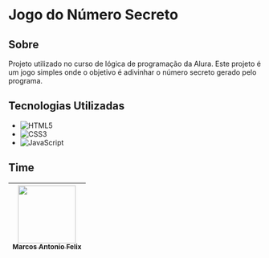 # Jogo do Número Secreto

## Sobre
Projeto utilizado no curso de lógica de programação da Alura. Este projeto é um jogo simples onde o objetivo é adivinhar o número secreto gerado pelo programa.

## Tecnologias Utilizadas
- ![HTML5](https://img.shields.io/badge/-HTML5-E34F26?style=flat&logo=html5&logoColor=white) 
- ![CSS3](https://img.shields.io/badge/-CSS3-1572B6?style=flat&logo=css3&logoColor=white) 
- ![JavaScript](https://img.shields.io/badge/-JavaScript-F7DF1E?style=flat&logo=javascript&logoColor=black) 

## Time
| [<img loading="lazy" src="https://avatars.githubusercontent.com/u/37356058?v=4" width=115><br><sub>Marcos Antonio Felix</sub>]([https://github.com/camilafernanda](https://github.com/marcosfilho95)) 
| :---: 

